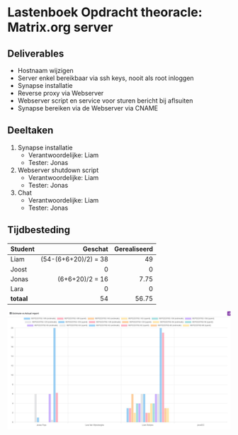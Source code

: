 # Lastenboek Opdracht theoracle: Matrix.org server

## Deliverables

* Hostnaam wijzigen
* Server enkel bereikbaar via ssh keys, nooit als root inloggen 
* Synapse installatie
* Reverse proxy via Webserver
* Webserver script en service voor sturen bericht bij aflsuiten
* Synapse bereiken via de Webserver via CNAME

## Deeltaken

1. Synapse installatie
    - Verantwoordelijke: Liam
    - Tester: Jonas
2. Webserver shutdown script
    - Verantwoordelijke: Liam
    - Tester: Jonas
2. Chat
    - Verantwoordelijke: Liam
    - Tester: Jonas

## Tijdbesteding

| Student    |              Geschat | Gerealiseerd |
| :--------- | -------------------: | -----------: |
| Liam       | (54-(6+6+20)/2) = 38 |           49 |
| Joost      |                    0 |            0 |
| Jonas      |      (6+6+20)/2 = 16 |         7.75 |
| Lara       |                    0 |            0 |
| **totaal** |                   54 |        56.75 |

![Tijdbesteding](<images/lastenboek/tijdbesteding.jpg>)
